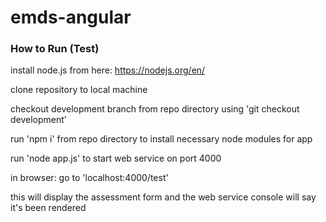 # emds-angular

### How to Run (Test)
install node.js from here: https://nodejs.org/en/

clone repository to local machine

checkout development branch from repo directory using 'git checkout development'

run 'npm i' from repo directory to install necessary node modules for app

run 'node app.js' to start web service on port 4000

in browser: go to 'localhost:4000/test'

this will display the assessment form and the web service console will say it's been rendered